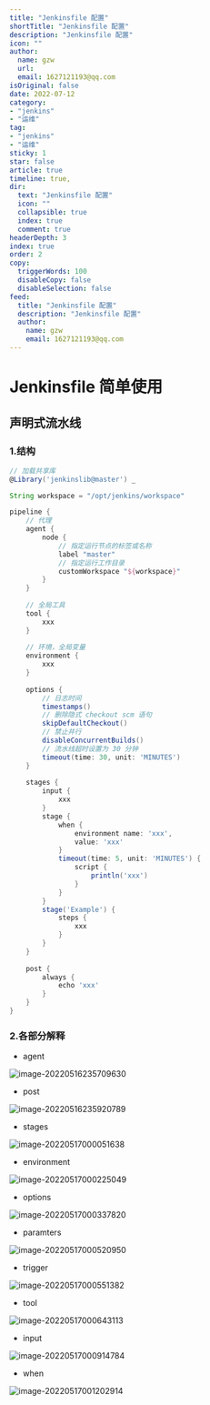 ```yaml
---
title: "Jenkinsfile 配置"
shortTitle: "Jenkinsfile 配置"
description: "Jenkinsfile 配置"
icon: ""
author: 
  name: gzw
  url: 
  email: 1627121193@qq.com
isOriginal: false
date: 2022-07-12
category: 
- "jenkins"
- "运维"
tag:
- "jenkins"
- "运维"
sticky: 1
star: false
article: true
timeline: true,
dir:
  text: "Jenkinsfile 配置"
  icon: ""
  collapsible: true
  index: true
  comment: true
headerDepth: 3
index: true
order: 2
copy:
  triggerWords: 100
  disableCopy: false
  disableSelection: false
feed:
  title: "Jenkinsfile 配置"
  description: "Jenkinsfile 配置"
  author:
    name: gzw
    email: 1627121193@qq.com
---
```






# Jenkinsfile 简单使用



## 声明式流水线

### 1.结构

```groovy
// 加载共享库
@Library('jenkinslib@master') _

String workspace = "/opt/jenkins/workspace"

pipeline {
    // 代理
	agent {
		node {
            // 指定运行节点的标签或名称
			label "master"
            // 指定运行工作目录
			customWorkspace "${workspace}"
		}
	}
    
    // 全局工具
    tool {
        xxx
    }
    
    // 环境，全局变量
    environment {
        xxx
    }
    
    options {
        // 日志时间
        timestamps()
        // 删除隐式 checkout scm 语句 
        skipDefaultCheckout()
        // 禁止并行
        disableConcurrentBuilds()
        // 流水线超时设置为 30 分钟
        timeout(time: 30, unit: 'MINUTES')
    }
    
    stages {
        input {
        	xxx    
        }
        stage {
            when {
            	environment name: 'xxx',
            	value: 'xxx'
        	}
            timeout(time: 5, unit: 'MINUTES') {
                script {
                    println('xxx')
                }
            }
        }
        stage('Example') {
            steps {
                xxx
            }
        }
    }
    
    post {
        always {
            echo 'xxx'
        }
    }
}
```



### 2.各部分解释

- agent

![image-20220516235709630](https://my-photos-1.oss-cn-hangzhou.aliyuncs.com/markdown//jenkins/20230209/agent.png)

- post

![image-20220516235920789](https://my-photos-1.oss-cn-hangzhou.aliyuncs.com/markdown/https://my-photos-1.oss-cn-hangzhou.aliyuncs.com/markdown//jenkins/20230209/post.png)

- stages

![image-20220517000051638](https://my-photos-1.oss-cn-hangzhou.aliyuncs.com/markdown/https://my-photos-1.oss-cn-hangzhou.aliyuncs.com/markdown/https://my-photos-1.oss-cn-hangzhou.aliyuncs.com/markdown//jenkins/20230209/stages.png)

- environment

![image-20220517000225049](https://my-photos-1.oss-cn-hangzhou.aliyuncs.com/markdown/https://my-photos-1.oss-cn-hangzhou.aliyuncs.com/markdown/https://my-photos-1.oss-cn-hangzhou.aliyuncs.com/markdown/https://my-photos-1.oss-cn-hangzhou.aliyuncs.com/markdown//jenkins/20230209/environment.png)

- options

![image-20220517000337820](https://my-photos-1.oss-cn-hangzhou.aliyuncs.com/markdown/https://my-photos-1.oss-cn-hangzhou.aliyuncs.com/markdown/https://my-photos-1.oss-cn-hangzhou.aliyuncs.com/markdown/https://my-photos-1.oss-cn-hangzhou.aliyuncs.com/markdown/https://my-photos-1.oss-cn-hangzhou.aliyuncs.com/markdown//jenkins/20230209/options.png)

- paramters

![image-20220517000520950](https://my-photos-1.oss-cn-hangzhou.aliyuncs.com/markdown/https://my-photos-1.oss-cn-hangzhou.aliyuncs.com/markdown/https://my-photos-1.oss-cn-hangzhou.aliyuncs.com/markdown/https://my-photos-1.oss-cn-hangzhou.aliyuncs.com/markdown/https://my-photos-1.oss-cn-hangzhou.aliyuncs.com/markdown/https://my-photos-1.oss-cn-hangzhou.aliyuncs.com/markdown//jenkins/20230209/paramters.png)

- trigger

![image-20220517000551382](https://my-photos-1.oss-cn-hangzhou.aliyuncs.com/markdown/https://my-photos-1.oss-cn-hangzhou.aliyuncs.com/markdown/https://my-photos-1.oss-cn-hangzhou.aliyuncs.com/markdown/https://my-photos-1.oss-cn-hangzhou.aliyuncs.com/markdown/https://my-photos-1.oss-cn-hangzhou.aliyuncs.com/markdown/https://my-photos-1.oss-cn-hangzhou.aliyuncs.com/markdown/https://my-photos-1.oss-cn-hangzhou.aliyuncs.com/markdown//jenkins/20230209/trigger.png)

- tool

![image-20220517000643113](https://my-photos-1.oss-cn-hangzhou.aliyuncs.com/markdown/https://my-photos-1.oss-cn-hangzhou.aliyuncs.com/markdown/https://my-photos-1.oss-cn-hangzhou.aliyuncs.com/markdown/https://my-photos-1.oss-cn-hangzhou.aliyuncs.com/markdown/https://my-photos-1.oss-cn-hangzhou.aliyuncs.com/markdown/https://my-photos-1.oss-cn-hangzhou.aliyuncs.com/markdown/https://my-photos-1.oss-cn-hangzhou.aliyuncs.com/markdown/https://my-photos-1.oss-cn-hangzhou.aliyuncs.com/markdown//jenkins/20230209/tool.png)

- input

![image-20220517000914784](https://my-photos-1.oss-cn-hangzhou.aliyuncs.com/markdown/https://my-photos-1.oss-cn-hangzhou.aliyuncs.com/markdown/https://my-photos-1.oss-cn-hangzhou.aliyuncs.com/markdown/https://my-photos-1.oss-cn-hangzhou.aliyuncs.com/markdown/https://my-photos-1.oss-cn-hangzhou.aliyuncs.com/markdown/https://my-photos-1.oss-cn-hangzhou.aliyuncs.com/markdown/https://my-photos-1.oss-cn-hangzhou.aliyuncs.com/markdown/https://my-photos-1.oss-cn-hangzhou.aliyuncs.com/markdown/https://my-photos-1.oss-cn-hangzhou.aliyuncs.com/markdown//jenkins/20230209/input.png)

- when

![image-20220517001202914](https://my-photos-1.oss-cn-hangzhou.aliyuncs.com/markdown/https://my-photos-1.oss-cn-hangzhou.aliyuncs.com/markdown/https://my-photos-1.oss-cn-hangzhou.aliyuncs.com/markdown/https://my-photos-1.oss-cn-hangzhou.aliyuncs.com/markdown/https://my-photos-1.oss-cn-hangzhou.aliyuncs.com/markdown/https://my-photos-1.oss-cn-hangzhou.aliyuncs.com/markdown/https://my-photos-1.oss-cn-hangzhou.aliyuncs.com/markdown/https://my-photos-1.oss-cn-hangzhou.aliyuncs.com/markdown/https://my-photos-1.oss-cn-hangzhou.aliyuncs.com/markdown/https://my-photos-1.oss-cn-hangzhou.aliyuncs.com/markdown//jenkins/20230209/when.png)